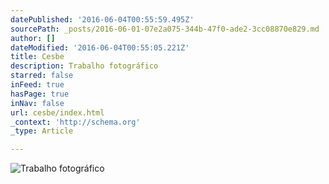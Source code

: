 ```yaml
---
datePublished: '2016-06-04T00:55:59.495Z'
sourcePath: _posts/2016-06-01-07e2a075-344b-47f0-ade2-3cc08870e829.md
author: []
dateModified: '2016-06-04T00:55:05.221Z'
title: Cesbe
description: Trabalho fotográfico
starred: false
inFeed: true
hasPage: true
inNav: false
url: cesbe/index.html
_context: 'http://schema.org'
_type: Article

---
```

![Trabalho fotográfico](https://s3-us-west-2.amazonaws.com/the-grid-img/p/596b481dc1f659895f2d283269079e6cdc2cc025.jpg)